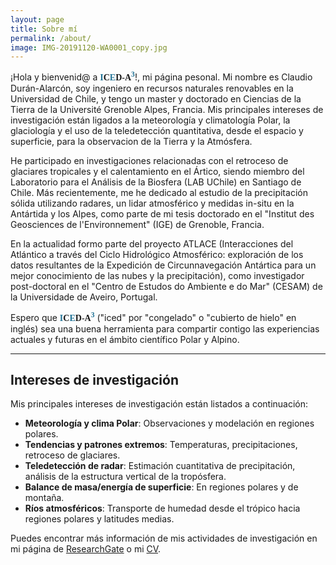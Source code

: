 ```yaml
---
layout: page
title: Sobre mí
permalink: /about/
image: IMG-20191120-WA0001_copy.jpg
---
```


¡Hola y bienvenid@ a <b style="font-family: serif;"><b style="color: #217396;">I</b><b>C</b><b style="color: #217396;">E</b><b>D-A</b><b style="color: #217396;"><sup>3</sup></b></b>!, mi página pesonal. Mi nombre es Claudio Durán-Alarcón, soy ingeniero en recursos naturales renovables en la Universidad de Chile, y tengo un master y doctorado en Ciencias de la Tierra de la Université Grenoble Alpes, Francia. Mis principales intereses de investigación están ligados a la meteorología y climatología Polar, la glaciología y el uso de la teledetección quantitativa, desde el espacio y superficie, para la observacion de la Tierra y la Atmósfera. 

He participado en investigaciones relacionadas con el retroceso de glaciares tropicales y el calentamiento en el Ártico, siendo miembro del Laboratorio para el Análisis de la Biosfera (LAB UChile) en Santiago de Chile. Más recientemente, me he dedicado al estudio de la precipitación sólida utilizando radares, un lidar atmosférico y medidas in-situ en la Antártida y los Alpes, como parte de mi tesis doctorado en el "Institut des Geosciences de l'Environnement" (IGE) de Grenoble, Francia. 

En la actualidad formo parte del proyecto ATLACE (Interacciones del Atlántico a través del Ciclo Hidrológico Atmosférico: exploración de los datos resultantes de la Expedición de Circunnavegación Antártica para un mejor conocimiento de las nubes y la precipitación), como investigador post-doctoral en el "Centro de Estudos do Ambiente e do Mar" (CESAM) de la Universidade de Aveiro, Portugal. 

Espero que <b style="font-family: serif;"><b style="color: #217396;">I</b><b>C</b><b style="color: #217396;">E</b><b>D-A</b><b style="color: #217396;"><sup>3</sup></b></b> ("iced" por "congelado" o "cubierto de hielo" en inglés) sea una buena herramienta para compartir contigo las experiencias actuales y futuras en el ámbito científico Polar y Alpino. 

[comment]: <> (**<span style="color:#217396">I</span>C<span style="color:#217396">E</span>D-A<span style="color:#217396">3</span>**)


***

## Intereses de investigación
 

Mis principales intereses de investigación están listados a continuación:

* **Meteorología y clima Polar**: Observaciones y modelación en regiones polares.
* **Tendencias y patrones extremos**: Temperaturas, precipitaciones, retroceso de glaciares.
* **Teledetección de radar**: Estimación cuantitativa de precipitación, análisis de la estructura vertical de la tropósfera.
* **Balance de masa/energía de superficie**: En regiones polares y de montaña.
* **Ríos atmosféricos**: Transporte de humedad desde el trópico hacia regiones polares y latitudes medias.

Puedes encontrar más información de mis actividades de investigación en mi página de [ResearchGate](https://www.researchgate.net/profile/Claudio_Duran-Alarcon) o mi [CV](https://cduranalarcon.github.io/images/CV_CDURANALARCON.pdf).
